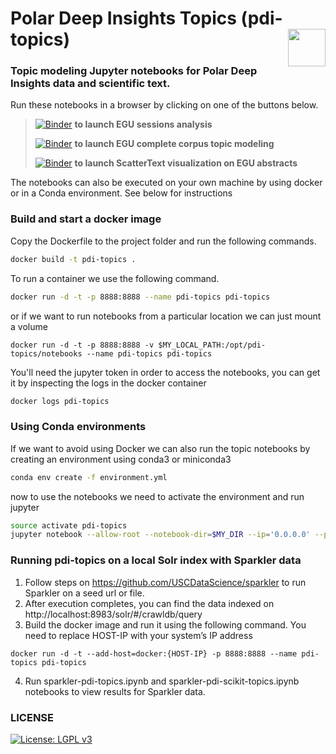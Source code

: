 # Polar Deep Insights Topics (pdi-topics) <img align="right" width="60" height="60" src="https://nsidc.org/images/nsidc_logo-footer.svg">

### Topic modeling Jupyter notebooks for Polar Deep Insights data and scientific text.

Run these notebooks in a browser by clicking on one of the buttons below.

> [![Binder](https://mybinder.org/badge_logo.svg)](https://mybinder.org/v2/gh/USCDataScience/pdi-topics/master?filepath=notebooks%2Fpdi%2Fpdi-topics-egu-sessions.ipynb)  __to launch EGU sessions analysis__
>
> [![Binder](https://mybinder.org/badge_logo.svg)](https://mybinder.org/v2/gh/USCDataScience/pdi-topics/master?filepath=notebooks%2Fpdi%2Fpdi-topics-egu-all-corpus.ipynb)  __to launch EGU complete corpus topic modeling__
>
> [![Binder](https://mybinder.org/badge_logo.svg)](https://mybinder.org/v2/gh/USCDataScience/pdi-topics/master?filepath=notebooks%2Fpdi%2Fpdi-topics-scattertext.ipynb)  __to launch ScatterText visualization on EGU abstracts__

The notebooks can also be executed on your own machine by using docker or in a Conda environment. See below for instructions

### Build and start a docker image

Copy the Dockerfile to the project folder and run the following commands.

```sh
docker build -t pdi-topics .
```

To run a container we use the following command.

```sh
docker run -d -t -p 8888:8888 --name pdi-topics pdi-topics
```

or if we want to run notebooks from a particular location we can just mount a volume

```
docker run -d -t -p 8888:8888 -v $MY_LOCAL_PATH:/opt/pdi-topics/notebooks --name pdi-topics pdi-topics
```

You'll need the jupyter token in order to access the notebooks, you can get it by inspecting the logs in the docker container

```sh
docker logs pdi-topics
```

### Using Conda environments

If we want to avoid using Docker we can also run the topic notebooks by creating an environment using conda3 or miniconda3

```sh
conda env create -f environment.yml
```
now to use the notebooks we need to activate the environment and run jupyter

```sh
source activate pdi-topics
jupyter notebook --allow-root --notebook-dir=$MY_DIR --ip='0.0.0.0' --port=8888 --no-browser
```

### Running pdi-topics on a local Solr index with Sparkler data

1. Follow steps on https://github.com/USCDataScience/sparkler to run Sparkler on a seed url or file.
2. After execution completes, you can find the data indexed on http://localhost:8983/solr/#/crawldb/query
3. Build the docker image and run it using the following command. You need to replace HOST-IP with your system’s IP address
```
docker run -d -t --add-host=docker:{HOST-IP} -p 8888:8888 --name pdi-topics pdi-topics
```
4. Run sparkler-pdi-topics.ipynb and sparkler-pdi-scikit-topics.ipynb notebooks to view results for Sparkler data.


### LICENSE
[![License: LGPL v3](https://img.shields.io/badge/License-LGPL%20v3-blue.svg)](https://www.gnu.org/licenses/lgpl-3.0)


